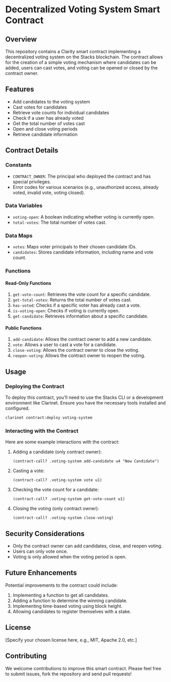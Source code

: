 # Decentralized Voting System Smart Contract

## Overview

This repository contains a Clarity smart contract implementing a decentralized voting system on the Stacks blockchain. The contract allows for the creation of a simple voting mechanism where candidates can be added, users can cast votes, and voting can be opened or closed by the contract owner.

## Features

- Add candidates to the voting system
- Cast votes for candidates
- Retrieve vote counts for individual candidates
- Check if a user has already voted
- Get the total number of votes cast
- Open and close voting periods
- Retrieve candidate information

## Contract Details

### Constants

- `CONTRACT_OWNER`: The principal who deployed the contract and has special privileges.
- Error codes for various scenarios (e.g., unauthorized access, already voted, invalid vote, voting closed).

### Data Variables

- `voting-open`: A boolean indicating whether voting is currently open.
- `total-votes`: The total number of votes cast.

### Data Maps

- `votes`: Maps voter principals to their chosen candidate IDs.
- `candidates`: Stores candidate information, including name and vote count.

### Functions

#### Read-Only Functions

1. `get-vote-count`: Retrieves the vote count for a specific candidate.
2. `get-total-votes`: Returns the total number of votes cast.
3. `has-voted`: Checks if a specific voter has already cast a vote.
4. `is-voting-open`: Checks if voting is currently open.
5. `get-candidate`: Retrieves information about a specific candidate.

#### Public Functions

1. `add-candidate`: Allows the contract owner to add a new candidate.
2. `vote`: Allows a user to cast a vote for a candidate.
3. `close-voting`: Allows the contract owner to close the voting.
4. `reopen-voting`: Allows the contract owner to reopen the voting.

## Usage

### Deploying the Contract

To deploy this contract, you'll need to use the Stacks CLI or a development environment like Clarinet. Ensure you have the necessary tools installed and configured.

```bash
clarinet contract:deploy voting-system
```

### Interacting with the Contract

Here are some example interactions with the contract:

1. Adding a candidate (only contract owner):
   ```clarity
   (contract-call? .voting-system add-candidate u4 "New Candidate")
   ```

2. Casting a vote:
   ```clarity
   (contract-call? .voting-system vote u1)
   ```

3. Checking the vote count for a candidate:
   ```clarity
   (contract-call? .voting-system get-vote-count u1)
   ```

4. Closing the voting (only contract owner):
   ```clarity
   (contract-call? .voting-system close-voting)
   ```

## Security Considerations

- Only the contract owner can add candidates, close, and reopen voting.
- Users can only vote once.
- Voting is only allowed when the voting period is open.

## Future Enhancements

Potential improvements to the contract could include:

1. Implementing a function to get all candidates.
2. Adding a function to determine the winning candidate.
3. Implementing time-based voting using block height.
4. Allowing candidates to register themselves with a stake.

## License

[Specify your chosen license here, e.g., MIT, Apache 2.0, etc.]

## Contributing

We welcome contributions to improve this smart contract. Please feel free to submit issues, fork the repository and send pull requests!